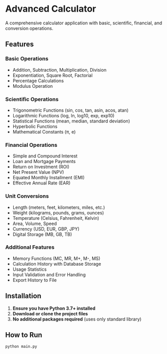 # Advanced Calculator

A comprehensive calculator application with basic, scientific, financial, and conversion operations.

## Features

### Basic Operations

- Addition, Subtraction, Multiplication, Division
- Exponentiation, Square Root, Factorial
- Percentage Calculations
- Modulus Operation

### Scientific Operations

- Trigonometric Functions (sin, cos, tan, asin, acos, atan)
- Logarithmic Functions (log, ln, log10, exp, exp10)
- Statistical Functions (mean, median, standard deviation)
- Hyperbolic Functions
- Mathematical Constants (π, e)

### Financial Operations

- Simple and Compound Interest
- Loan and Mortgage Payments
- Return on Investment (ROI)
- Net Present Value (NPV)
- Equated Monthly Installment (EMI)
- Effective Annual Rate (EAR)

### Unit Conversions

- Length (meters, feet, kilometers, miles, etc.)
- Weight (kilograms, pounds, grams, ounces)
- Temperature (Celsius, Fahrenheit, Kelvin)
- Area, Volume, Speed
- Currency (USD, EUR, GBP, JPY)
- Digital Storage (MB, GB, TB)

### Additional Features

- Memory Functions (MC, MR, M+, M-, MS)
- Calculation History with Database Storage
- Usage Statistics
- Input Validation and Error Handling
- Export History to File

## Installation

1. **Ensure you have Python 3.7+ installed**
2. **Download or clone the project files**
3. **No additional packages required** (uses only standard library)

## How to Run

```bash
python main.py
```
